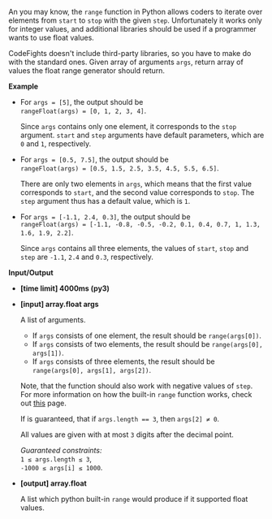 <div class="markdown"><p>An you may know, the <code>range</code> function in Python allows coders to iterate over elements from <code>start</code> to <code>stop</code> with the given <code>step</code>. Unfortunately it works only for integer values, and additional libraries should be used if a programmer wants to use float values.</p>
<p>CodeFights doesn't include third-party libraries, so you have to make do with the standard ones. Given array of arguments <code>args</code>, return array of values the float range generator should return.</p>
<p><strong>Example</strong></p>
<ul>
<li>
<p>For <code>args = [5]</code>, the output should be<br>
<code>rangeFloat(args) = [0, 1, 2, 3, 4]</code>.</p>
<p>Since <code>args</code> contains only one element, it corresponds to the <code>stop</code> argument. <code>start</code> and <code>step</code> arguments have default parameters, which are <code>0</code> and <code>1</code>, respectively.</p>
</li>
<li>
<p>For <code>args = [0.5, 7.5]</code>, the output should be<br>
<code>rangeFloat(args) = [0.5, 1.5, 2.5, 3.5, 4.5, 5.5, 6.5]</code>.</p>
<p>There are only two elements in <code>args</code>, which means that the first value corresponds to <code>start</code>, and the second value corresponds to <code>stop</code>. The <code>step</code> argument thus has a default value, which is <code>1</code>.</p>
</li>
<li>
<p>For <code>args = [-1.1, 2.4, 0.3]</code>, the output should be<br>
<code>rangeFloat(args) = [-1.1, -0.8, -0.5, -0.2, 0.1, 0.4, 0.7, 1, 1.3, 1.6, 1.9, 2.2]</code>.</p>
<p>Since <code>args</code> contains all three elements, the values of <code>start</code>, <code>stop</code> and <code>step</code> are <code>-1.1</code>, <code>2.4</code> and <code>0.3</code>, respectively.</p>
</li>
</ul>
<p><strong>Input/Output</strong></p>
<ul>
<li><strong>[time limit] 4000ms (py3)</strong></li>
</ul>
<ul>
<li>
<p><strong>[input] array.float args</strong></p>
<p>A list of arguments.</p>
<ul>
<li>If <code>args</code> consists of one element, the result should be <code>range(args[0])</code>.</li>
<li>If <code>args</code> consists of two elements, the result should be <code>range(args[0], args[1])</code>.</li>
<li>If <code>args</code> consists of three elements, the result should be <code>range(args[0], args[1], args[2])</code>.</li>
</ul>
<p>Note, that the function should also work with negative values of <code>step</code>. For more information on how the built-in <code>range</code> function works, check out <a href="https://docs.python.org/2/library/functions.html#range">this</a> page.</p>
<p>If is guaranteed, that if <code>args.length == 3</code>, then <code>args[2] ≠ 0</code>.</p>
<p>All values are given with at most <code>3</code> digits after the decimal point.</p>
<p><em>Guaranteed constraints:</em><br>
<code>1 ≤ args.length ≤ 3</code>,<br>
<code>-1000 ≤ args[i] ≤ 1000</code>.</p>
</li>
<li>
<p><strong>[output] array.float</strong></p>
<p>A list which python built-in <code>range</code> would produce if it supported float values.</p>
</li>
</ul>
</div>